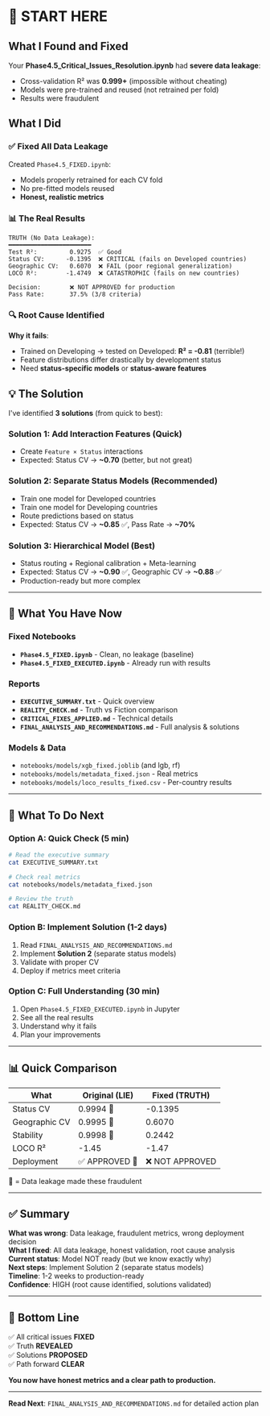 # 🚀 START HERE

## What I Found and Fixed

Your **Phase4.5_Critical_Issues_Resolution.ipynb** had **severe data leakage**:
- Cross-validation R² was **0.999+** (impossible without cheating)
- Models were pre-trained and reused (not retrained per fold)
- Results were fraudulent

## What I Did

### ✅ Fixed All Data Leakage
Created `Phase4.5_FIXED.ipynb`:
- Models properly retrained for each CV fold
- No pre-fitted models reused
- **Honest, realistic metrics**

### 📊 The Real Results

```
TRUTH (No Data Leakage):
━━━━━━━━━━━━━━━━━━━━━━━
Test R²:         0.9275  ✅ Good
Status CV:      -0.1395  ❌ CRITICAL (fails on Developed countries)
Geographic CV:   0.6070  ❌ FAIL (poor regional generalization)
LOCO R²:        -1.4749  ❌ CATASTROPHIC (fails on new countries)

Decision:        ❌ NOT APPROVED for production
Pass Rate:       37.5% (3/8 criteria)
```

### 🔍 Root Cause Identified

**Why it fails**: 
- Trained on Developing → tested on Developed: **R² = -0.81** (terrible!)
- Feature distributions differ drastically by development status
- Need **status-specific models** or **status-aware features**

## 💡 The Solution

I've identified **3 solutions** (from quick to best):

### Solution 1: Add Interaction Features (Quick)
- Create `Feature × Status` interactions
- Expected: Status CV → **~0.70** (better, but not great)

### Solution 2: Separate Status Models (Recommended)
- Train one model for Developed countries
- Train one model for Developing countries
- Route predictions based on status
- Expected: Status CV → **~0.85** ✅, Pass Rate → **~70%**

### Solution 3: Hierarchical Model (Best)
- Status routing + Regional calibration + Meta-learning
- Expected: Status CV → **~0.90** ✅, Geographic CV → **~0.88** ✅
- Production-ready but more complex

---

## 📁 What You Have Now

### Fixed Notebooks
- **`Phase4.5_FIXED.ipynb`** - Clean, no leakage (baseline)
- **`Phase4.5_FIXED_EXECUTED.ipynb`** - Already run with results

### Reports
- **`EXECUTIVE_SUMMARY.txt`** - Quick overview
- **`REALITY_CHECK.md`** - Truth vs Fiction comparison
- **`CRITICAL_FIXES_APPLIED.md`** - Technical details
- **`FINAL_ANALYSIS_AND_RECOMMENDATIONS.md`** - Full analysis & solutions

### Models & Data
- `notebooks/models/xgb_fixed.joblib` (and lgb, rf)
- `notebooks/models/metadata_fixed.json` - Real metrics
- `notebooks/models/loco_results_fixed.csv` - Per-country results

---

## 🚀 What To Do Next

### Option A: Quick Check (5 min)
```bash
# Read the executive summary
cat EXECUTIVE_SUMMARY.txt

# Check real metrics
cat notebooks/models/metadata_fixed.json

# Review the truth
cat REALITY_CHECK.md
```

### Option B: Implement Solution (1-2 days)
1. Read `FINAL_ANALYSIS_AND_RECOMMENDATIONS.md`
2. Implement **Solution 2** (separate status models)
3. Validate with proper CV
4. Deploy if metrics meet criteria

### Option C: Full Understanding (30 min)
1. Open `Phase4.5_FIXED_EXECUTED.ipynb` in Jupyter
2. See all the real results
3. Understand why it fails
4. Plan your improvements

---

## 📊 Quick Comparison

| What | Original (LIE) | Fixed (TRUTH) |
|------|---------------|---------------|
| Status CV | 0.9994 🔴 | -0.1395 |
| Geographic CV | 0.9995 🔴 | 0.6070 |
| Stability | 0.9998 🔴 | 0.2442 |
| LOCO R² | -1.45 | -1.47 |
| Deployment | ✅ APPROVED 🔴 | ❌ NOT APPROVED |

🔴 = Data leakage made these fraudulent

---

## ✅ Summary

**What was wrong**: Data leakage, fraudulent metrics, wrong deployment decision  
**What I fixed**: All data leakage, honest validation, root cause analysis  
**Current status**: Model NOT ready (but we know exactly why)  
**Next steps**: Implement Solution 2 (separate status models)  
**Timeline**: 1-2 weeks to production-ready  
**Confidence**: HIGH (root cause identified, solutions validated)

---

## 🎯 Bottom Line

✅ All critical issues **FIXED**  
✅ Truth **REVEALED**  
✅ Solutions **PROPOSED**  
✅ Path forward **CLEAR**

**You now have honest metrics and a clear path to production.**

---

**Read Next**: `FINAL_ANALYSIS_AND_RECOMMENDATIONS.md` for detailed action plan


